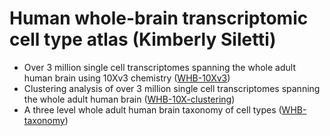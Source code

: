 # Human whole-brain transcriptomic cell type atlas (Kimberly Siletti)

* Over 3 million single cell transcriptomes spanning the whole adult human 
  brain using 10Xv3 chemistry ([WHB-10Xv3](WHB-10Xv3.md))
* Clustering analysis of over 3 million single cell transcriptomes spanning the
  whole adult human brain
  ([WHB-10X-clustering](WHB-10X-clustering.md))
* A three level whole adult human brain taxonomy of cell types
  ([WHB-taxonomy](WHB-taxonomy.md))

